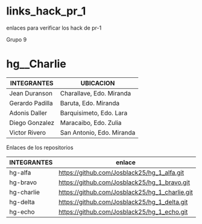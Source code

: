 # links_hack_pr_1
enlaces para verificar los hack de pr-1

Grupo 9

# hg__Charlie

| **INTEGRANTES** | **UBICACION** |
| --- | --- |
| Jean Duranson | Charallave, Edo. Miranda |
| Gerardo Padilla | Baruta, Edo. Miranda |
| Adonis Daller | Barquisimeto, Edo. Lara |
| Diego Gonzalez | Maracaibo, Edo. Zulia |
| Victor Rivero | San Antonio, Edo. Miranda |

Enlaces de los repositorios

| **INTEGRANTES** | **enlace** |
| --- | --- |
| hg-alfa | https://github.com/Josblack25/hg_1_alfa.git |
| hg-bravo | https://github.com/Josblack25/hg_1_bravo.git |
| hg-charlie | https://github.com/Josblack25/hg_1_charlie.git |
| hg-delta | https://github.com/Josblack25/hg_1_delta.git |
| hg-echo | https://github.com/Josblack25/hg_1_echo.git |
